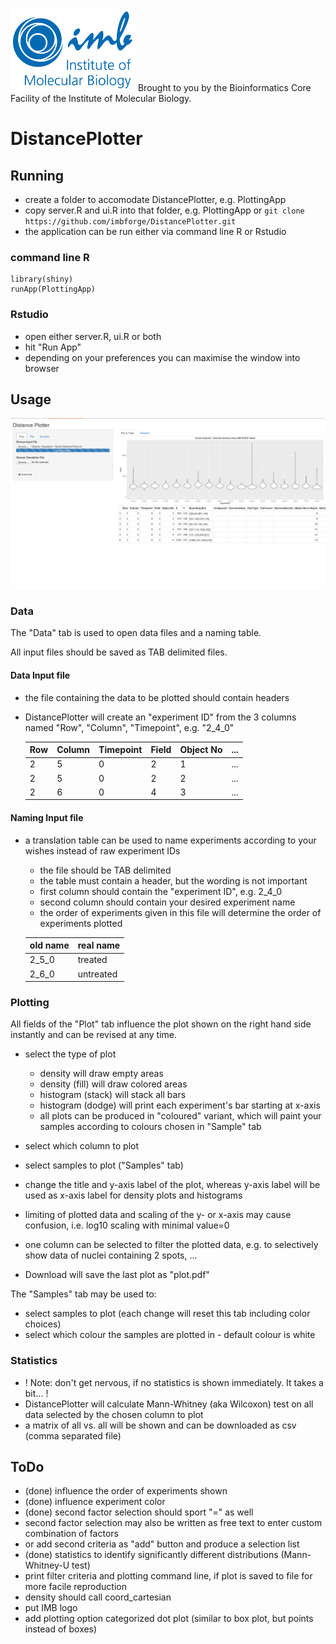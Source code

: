 ![IMB_logo](figures/IMB_logo.png "IMB logo")
Brought to you by the Bioinformatics Core Facility of the Institute of Molecular Biology.

# DistancePlotter #

## Running ##

- create a folder to accomodate DistancePlotter, e.g. PlottingApp
- copy server.R and ui.R into that folder, e.g. PlottingApp or `git clone https://github.com/imbforge/DistancePlotter.git`
- the application can be run either via command line R or Rstudio

### command line R ###
    library(shiny)
    runApp(PlottingApp)


### Rstudio ###
- open either server.R, ui.R or both
- hit "Run App"
- depending on your preferences you can maximise the window into browser

## Usage ##

![screenshot_mainwindow](figures/main_window_v2.png "Main Window 1")

### Data ###
The "Data" tab is used to open data files and a naming table.

All input files should be saved as TAB delimited files.

#### Data Input file ####

- the file containing the data to be plotted should contain headers
- DistancePlotter will create an "experiment ID" from the 3 columns named "Row", "Column", "Timepoint", e.g. "2_4_0"

    |Row|Column|Timepoint|Field|Object No| ... |
    |---|------|---------|-----|---------|-----|
    |2  |5     |0        |2    |1        | ... |
    |2  |5     |0        |2    |2        | ... |
    |2  |6     |0        |4    |3        | ... |

#### Naming Input file ####

- a translation table can be used to name experiments according to your wishes instead of raw experiment IDs

    - the file should be TAB delimited
    - the table must contain a header, but the wording is not important
    - first column should contain the "experiment ID", e.g. 2_4_0
    - second column should contain your desired experiment name
    - the order of experiments given in this file will determine the order of experiments plotted

    | old name | real name |
    |----------|-----------|
    |  2_5_0   | treated   |
    |  2_6_0   | untreated |

### Plotting ###
All fields of the "Plot" tab influence the plot shown on the right hand side instantly and can be revised at any time.

- select the type of plot
    - density will draw empty areas
    - density (fill) will draw colored areas
    - histogram (stack) will stack all bars
    - histogram (dodge) will print each experiment's bar starting at x-axis
    - all plots can be produced in "coloured" variant, which will paint your samples according to colours chosen in "Sample" tab

- select which column to plot
- select samples to plot ("Samples" tab)


- change the title and y-axis label of the plot, whereas y-axis label will be used as x-axis label for density plots and histograms
- limiting of plotted data and scaling of the y- or x-axis may cause confusion, i.e. log10 scaling with minimal value=0
- one column can be selected to filter the plotted data, e.g. to selectively show data of nuclei containing 2 spots, ...
- Download will save the last plot as "plot.pdf"

The "Samples" tab may be used to:

- select samples to plot (each change will reset this tab including color choices)
- select which colour the samples are plotted in - default colour is white

### Statistics ###

- ! Note: don't get nervous, if no statistics is shown immediately. It takes a bit... !
- DistancePlotter will calculate Mann-Whitney (aka Wilcoxon) test on all data selected by the chosen column to plot
- a matrix of all vs. all will be shown and can be downloaded as csv (comma separated file)

## ToDo ##
- (done) influence the order of experiments shown
- (done) influence experiment color
- (done) second factor selection should sport "=" as well
- second factor selection may also be written as free text to enter custom combination of factors
- or add second criteria as "add" button and produce a selection list
- (done) statistics to identify significantly different distributions (Mann-Whitney-U test)
- print filter criteria and plotting command line, if plot is saved to file for more facile reproduction
- density should call coord_cartesian
- put IMB logo 
- add plotting option categorized dot plot (similar to box plot, but points instead of boxes)

